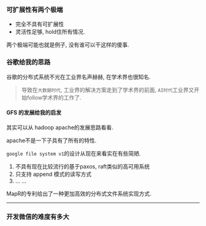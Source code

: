 ### 可扩展性有两个极端

- 完全不具有可扩展性
- 灵活性足够, hold住所有情况.

两个极端可能也就是例子, 没有谁可以干这样的傻事.

### 谷歌给我的思路

谷歌的分布式系统不光在工业界名声赫赫, 在学术界也很知名.

> 导致在`大数据时代`, 工业界的解决方案走到了学术界的前面, `AI时代`工业界又开始follow学术界的工作了.


#### GFS 的发展给我的启发

其实可以从 hadoop apache的发展思路看看.

apache不是一下子具有了所有的特性.


`google file system v1`的设计从现在来看实在有些简陋.

1. 不具有现在比较流行的基于paxos, raft类似的高可用系统
2. 只支持 append 模式的读写方式
3. ... ...

MapR的专利给出了一种更加高效的分布式文件系统实现方式.



---

### 开发微信的难度有多大

